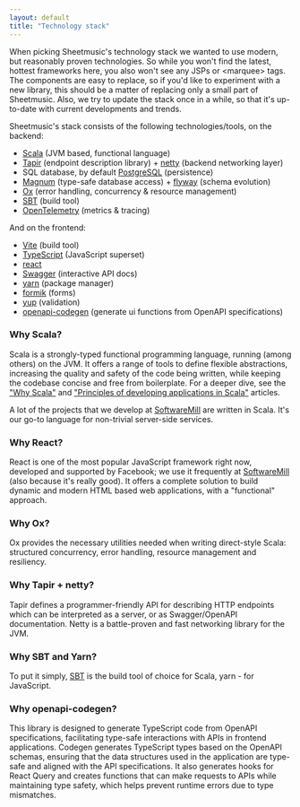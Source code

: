 ```yaml
---
layout: default
title: "Technology stack"
---
```


When picking Sheetmusic's technology stack we wanted to use modern, but reasonably proven technologies. So while you
won't find the latest, hottest frameworks here, you also won't see any JSPs or &lt;marquee&gt; tags. The components are
easy to replace, so if you'd like to experiment with a new library, this should be a matter of replacing only a small
part of Sheetmusic. Also, we try to update the stack once in a while, so that it's up-to-date with current developments
and trends.

Sheetmusic's stack consists of the following technologies/tools, on the backend:

- [Scala](https://www.scala-lang.org) (JVM based, functional language)
- [Tapir](https://github.com/softwaremill/tapir) (endpoint description library) + [netty](https://netty.io) (backend
  networking layer)
- SQL database, by default [PostgreSQL](https://www.postgresql.org) (persistence)
- [Magnum](https://github.com/AugustNagro/magnum) (type-safe database access) + [flyway](https://flywaydb.org) (schema
  evolution)
- [Ox](https://github.com/softwaremill/ox) (error handling, concurrency & resource management)
- [SBT](https://www.scala-sbt.org) (build tool)
- [OpenTelemetry](https://opentelemetry.io) (metrics & tracing)

And on the frontend:

- [Vite](https://vite.dev/) (build tool)
- [TypeScript](https://www.typescriptlang.org) (JavaScript superset)
- [react](https://react.dev/)
- [Swagger](https://swagger.io) (interactive API docs)
- [yarn](https://yarnpkg.com) (package manager)
- [formik](https://formik.org/) (forms)
- [yup](https://www.npmjs.com/package/yup/v/1.3.3) (validation)
- [openapi-codegen](https://github.com/fabien0102/openapi-codegen) (generate ui functions from OpenAPI specifications)

### Why Scala?

Scala is a strongly-typed functional programming language, running (among others) on the JVM. It offers a range of tools
to define flexible abstractions, increasing the quality and safety of the code being written, while keeping the codebase
concise and free from boilerplate. For a deeper dive, see the ["Why
Scala"](https://blog.softwaremill.com/why-scala-a6ac8c98c541) and ["Principles of developing applications in
Scala"](https://softwaremill.com/principles-of-developing-applications-in-scala/) articles.

A lot of the projects that we develop at [SoftwareMill](http://softwaremill.com) are written in Scala. It's our go-to
language for non-trivial server-side services.

### Why React?

React is one of the most popular JavaScript framework right now, developed and supported by Facebook; we use it
frequently at [SoftwareMill](http://softwaremill.com) (also because it's really good). It offers a complete solution to
build dynamic and modern HTML based web applications, with a "functional" approach.

### Why Ox?

Ox provides the necessary utilities needed when writing direct-style Scala: structured concurrency, error handling,
resource management and resiliency.

### Why Tapir + netty?

Tapir defines a programmer-friendly API for describing HTTP endpoints which can be interpreted as a server, or as
Swagger/OpenAPI documentation. Netty is a battle-proven and fast networking library for the JVM.

### Why SBT and Yarn?

To put it simply, [SBT](https://www.scala-sbt.org) is the build tool of choice for Scala, yarn - for JavaScript.

### Why openapi-codegen?

This library is designed to generate TypeScript code from OpenAPI specifications, facilitating type-safe interactions
with APIs in frontend applications. Codegen generates TypeScript types based on the OpenAPI schemas, ensuring that the
data structures used in the application are type-safe and aligned with the API specifications. It also generates hooks
for React Query and creates functions that can make requests to APIs while maintaining type safety, which helps prevent
runtime errors due to type mismatches.
